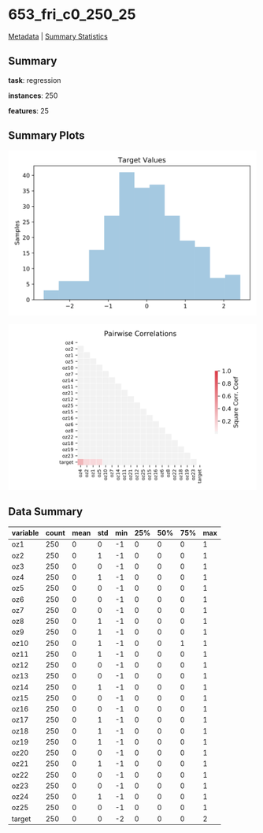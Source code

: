 # 653_fri_c0_250_25

[Metadata](metadata.yaml) | [Summary Statistics](summary_stats.csv)

## Summary

**task**: regression

**instances**: 250

**features**: 25

## Summary Plots

![Labels](label.svg)

![Corr](corr.svg)

## Data Summary

|	variable	|	count	|	mean	|	std	|	min	|	25%	|	50%	|	75%	|	max|
| --- | --- | --- | --- | --- | --- | --- | --- | --- |
|	oz1	|	250	|	0	|	0	|	-1	|	0	|	0	|	0	|	1
|	oz2	|	250	|	0	|	1	|	-1	|	0	|	0	|	0	|	1
|	oz3	|	250	|	0	|	0	|	-1	|	0	|	0	|	0	|	1
|	oz4	|	250	|	0	|	1	|	-1	|	0	|	0	|	0	|	1
|	oz5	|	250	|	0	|	0	|	-1	|	0	|	0	|	0	|	1
|	oz6	|	250	|	0	|	0	|	-1	|	0	|	0	|	0	|	1
|	oz7	|	250	|	0	|	0	|	-1	|	0	|	0	|	0	|	1
|	oz8	|	250	|	0	|	1	|	-1	|	0	|	0	|	0	|	1
|	oz9	|	250	|	0	|	1	|	-1	|	0	|	0	|	0	|	1
|	oz10	|	250	|	0	|	1	|	-1	|	0	|	0	|	1	|	1
|	oz11	|	250	|	0	|	1	|	-1	|	0	|	0	|	0	|	1
|	oz12	|	250	|	0	|	0	|	-1	|	0	|	0	|	0	|	1
|	oz13	|	250	|	0	|	0	|	-1	|	0	|	0	|	0	|	1
|	oz14	|	250	|	0	|	1	|	-1	|	0	|	0	|	0	|	1
|	oz15	|	250	|	0	|	0	|	-1	|	0	|	0	|	0	|	1
|	oz16	|	250	|	0	|	0	|	-1	|	0	|	0	|	0	|	1
|	oz17	|	250	|	0	|	1	|	-1	|	0	|	0	|	0	|	1
|	oz18	|	250	|	0	|	1	|	-1	|	0	|	0	|	0	|	1
|	oz19	|	250	|	0	|	1	|	-1	|	0	|	0	|	0	|	1
|	oz20	|	250	|	0	|	0	|	-1	|	0	|	0	|	0	|	1
|	oz21	|	250	|	0	|	1	|	-1	|	0	|	0	|	0	|	1
|	oz22	|	250	|	0	|	0	|	-1	|	0	|	0	|	0	|	1
|	oz23	|	250	|	0	|	0	|	-1	|	0	|	0	|	0	|	1
|	oz24	|	250	|	0	|	1	|	-1	|	0	|	0	|	0	|	1
|	oz25	|	250	|	0	|	0	|	-1	|	0	|	0	|	0	|	1
|	target	|	250	|	0	|	0	|	-2	|	0	|	0	|	0	|	2
